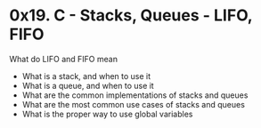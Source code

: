 # 0x19. C - Stacks, Queues - LIFO, FIFO
What do LIFO and FIFO mean

* What is a stack, and when to use it
* What is a queue, and when to use it
* What are the common implementations of stacks and queues
* What are the most common use cases of stacks and queues
* What is the proper way to use global variables
